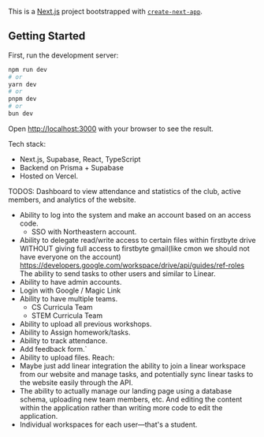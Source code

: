 This is a [Next.js](https://nextjs.org) project bootstrapped with [`create-next-app`](https://nextjs.org/docs/app/api-reference/cli/create-next-app).

## Getting Started

First, run the development server:

```bash
npm run dev
# or
yarn dev
# or
pnpm dev
# or
bun dev
```

Open [http://localhost:3000](http://localhost:3000) with your browser to see the result.

Tech stack:
- Next.js, Supabase, React, TypeScript
- Backend on Prisma + Supabase
- Hosted on Vercel.


TODOS:
Dashboard to view attendance and statistics of the club, active members, and analytics of the website.
- Ability to log into the system and make an account based on an access code.
  - SSO with Northeastern account.
- Ability to delegate read/write access to certain files within firstbyte drive WITHOUT giving full access to firstbyte gmail(like cmon we should not have everyone on the account) https://developers.google.com/workspace/drive/api/guides/ref-roles 
The ability to send tasks to other users and similar to Linear.
- Ability to have admin accounts.
- Login with Google / Magic Link
- Ability to have multiple teams.
  - CS Curricula Team
  - STEM Curricula Team
- Ability to upload all previous workshops.
- Ability to Assign homework/tasks.
- Ability to track attendance.
- Add feedback form.`
- Ability to upload files.
Reach: 
- Maybe just add linear integration the ability to join a linear workspace from our website and manage tasks, and potentially sync linear tasks to the website easily through the API.
- The ability to actually manage our landing page using a database schema, uploading new team members, etc. And editing the content within the application rather than writing more code to edit the application.
- Individual workspaces for each user—that's a student.



